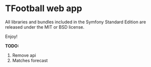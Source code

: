 TFootball web app
========================

All libraries and bundles included in the Symfony Standard Edition are
released under the MIT or BSD license.

Enjoy!

__TODO:__ 

1. Remove api
2. Matches forecast
